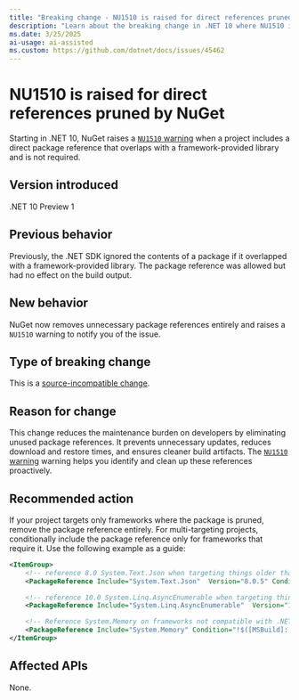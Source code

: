 ```yaml
---
title: "Breaking change - NU1510 is raised for direct references pruned by NuGet"
description: "Learn about the breaking change in .NET 10 where NU1510 is raised for unnecessary direct package references."
ms.date: 3/25/2025
ai-usage: ai-assisted
ms.custom: https://github.com/dotnet/docs/issues/45462
---
```


# NU1510 is raised for direct references pruned by NuGet

Starting in .NET 10, NuGet raises a [`NU1510` warning](/nuget/reference/errors-and-warnings/nu1510) when a project includes a direct package reference that overlaps with a framework-provided library and is not required.

## Version introduced

.NET 10 Preview 1

## Previous behavior

Previously, the .NET SDK ignored the contents of a package if it overlapped with a framework-provided library. The package reference was allowed but had no effect on the build output.

## New behavior

NuGet now removes unnecessary package references entirely and raises a `NU1510` warning to notify you of the issue.

## Type of breaking change

This is a [source-incompatible change](../../categories.md#source-compatibility).

## Reason for change

This change reduces the maintenance burden on developers by eliminating unused package references. It prevents unnecessary updates, reduces download and restore times, and ensures cleaner build artifacts. The [`NU1510` warning](/nuget/reference/errors-and-warnings/nu1510) warning helps you identify and clean up these references proactively.

## Recommended action

If your project targets only frameworks where the package is pruned, remove the package reference entirely. For multi-targeting projects, conditionally include the package reference only for frameworks that require it. Use the following example as a guide:

```xml
<ItemGroup>
    <!-- reference 8.0 System.Text.Json when targeting things older than .NET 8 -->
    <PackageReference Include="System.Text.Json"  Version="8.0.5" Condition="!$([MSBuild]::IsTargetFrameworkCompatible('$(TargetFramework)', 'net8.0'))" />

    <!-- reference 10.0 System.Linq.AsyncEnumerable when targeting things older than .NET 10 -->
    <PackageReference Include="System.Linq.AsyncEnumerable"  Version="10.0.0-preview.2.25163.2" Condition="!$([MSBuild]::IsTargetFrameworkCompatible('$(TargetFramework)', 'net.10'))" />

    <!-- Reference System.Memory on frameworks not compatible with .NET Core 2.1 nor .NETStandard 2.1 -->
    <PackageReference Include="System.Memory" Condition="!$([MSBuild]::IsTargetFrameworkCompatible('$(TargetFramework)', 'netcoreapp2.1')) and !$([MSBuild]::IsTargetFrameworkCompatible('$(TargetFramework)', 'netstandard2.1'))" />
</ItemGroup>
```

## Affected APIs

None.
